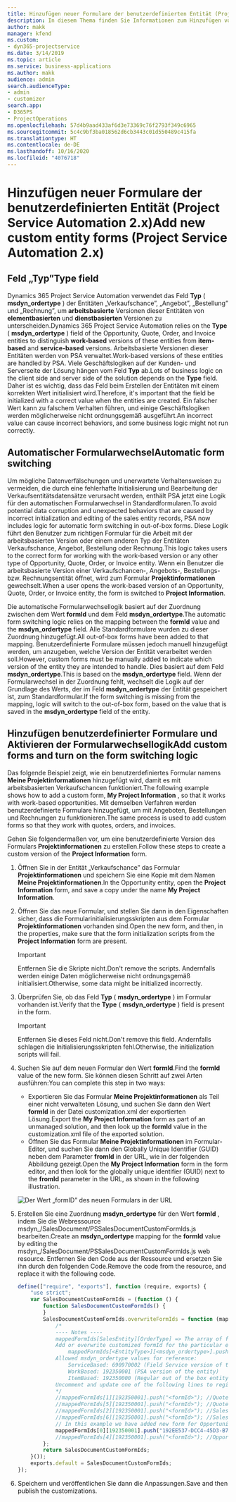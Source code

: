 ```yaml
---
title: Hinzufügen neuer Formulare der benutzerdefinierten Entität (Project Service Automation 2.x)
description: In diesem Thema finden Sie Informationen zum Hinzufügen von Formularen der benutzerdefinierten Entität für Verkaufschancen, Angebote, Aufträge bzw. Rechnungen in Dynamics 365 Project Service Automation 2.x.
author: makk
manager: kfend
ms.custom:
- dyn365-projectservice
ms.date: 3/14/2019
ms.topic: article
ms.service: business-applications
ms.author: makk
audience: admin
search.audienceType:
- admin
- customizer
search.app:
- D365PS
- ProjectOperations
ms.openlocfilehash: 57d4b9aad433af6d3e73369c76f2793f349c6965
ms.sourcegitcommit: 5c4c9bf3ba018562d6cb3443c01d550489c415fa
ms.translationtype: HT
ms.contentlocale: de-DE
ms.lasthandoff: 10/16/2020
ms.locfileid: "4076718"
---
```

# <a name="add-new-custom-entity-forms-project-service-automation-2x"></a><span data-ttu-id="b4518-103">Hinzufügen neuer Formulare der benutzerdefinierten Entität (Project Service Automation 2.x)</span><span class="sxs-lookup"><span data-stu-id="b4518-103">Add new custom entity forms (Project Service Automation 2.x)</span></span>

## <a name="type-field"></a><span data-ttu-id="b4518-104">Feld „Typ”</span><span class="sxs-lookup"><span data-stu-id="b4518-104">Type field</span></span> 

<span data-ttu-id="b4518-105">Dynamics 365 Project Service Automation verwendet das Feld **Typ** ( **msdyn\_ordertype** ) der Entitäten „Verkaufschance”, „Angebot”, „Bestellung” und „Rechnung”, um **arbeitsbasierte** Versionen dieser Entitäten von **elementbasierten** und **dienstbasierten** Versionen zu unterscheiden.</span><span class="sxs-lookup"><span data-stu-id="b4518-105">Dynamics 365 Project Service Automation relies on the **Type** ( **msdyn\_ordertype** ) field of the Opportunity, Quote, Order, and Invoice entities to distinguish **work-based** versions of these entities from **item-based** and **service-based** versions.</span></span> <span data-ttu-id="b4518-106">Arbeitsbasierte Versionen dieser Entitäten werden von PSA verwaltet.</span><span class="sxs-lookup"><span data-stu-id="b4518-106">Work-based versions of these entities are handled by PSA.</span></span> <span data-ttu-id="b4518-107">Viele Geschäftslogiken auf der Kunden- und Serverseite der Lösung hängen vom Feld **Typ** ab.</span><span class="sxs-lookup"><span data-stu-id="b4518-107">Lots of business logic on the client side and server side of the solution depends on the **Type** field.</span></span> <span data-ttu-id="b4518-108">Daher ist es wichtig, dass das Feld beim Erstellen der Entitäten mit einem korrekten Wert initialisiert wird.</span><span class="sxs-lookup"><span data-stu-id="b4518-108">Therefore, it's important that the field be initialized with a correct value when the entities are created.</span></span> <span data-ttu-id="b4518-109">Ein falscher Wert kann zu falschem Verhalten führen, und einige Geschäftslogiken werden möglicherweise nicht ordnungsgemäß ausgeführt.</span><span class="sxs-lookup"><span data-stu-id="b4518-109">An incorrect value can cause incorrect behaviors, and some business logic might not run correctly.</span></span>

## <a name="automatic-form-switching"></a><span data-ttu-id="b4518-110">Automatischer Formularwechsel</span><span class="sxs-lookup"><span data-stu-id="b4518-110">Automatic form switching</span></span>

<span data-ttu-id="b4518-111">Um mögliche Datenverfälschungen und unerwartete Verhaltensweisen zu vermeiden, die durch eine fehlerhafte Initialisierung und Bearbeitung der Verkaufsentitätsdatensätze verursacht werden, enthält PSA jetzt eine Logik für den automatischen Formularwechsel in Standardformularen.</span><span class="sxs-lookup"><span data-stu-id="b4518-111">To avoid potential data corruption and unexpected behaviors that are caused by incorrect initialization and editing of the sales entity records, PSA now includes logic for automatic form switching in out-of-box forms.</span></span> <span data-ttu-id="b4518-112">Diese Logik führt den Benutzer zum richtigen Formular für die Arbeit mit der arbeitsbasierten Version oder einem anderen Typ der Entitäten Verkaufschance, Angebot, Bestellung oder Rechnung.</span><span class="sxs-lookup"><span data-stu-id="b4518-112">This logic takes users to the correct form for working with the work-based version or any other type of Opportunity, Quote, Order, or Invoice entity.</span></span> <span data-ttu-id="b4518-113">Wenn ein Benutzer die arbeitsbasierte Version einer Verkaufschancen-, Angebots-, Bestellungs- bzw. Rechnungsentität öffnet, wird zum Formular **Projektinformationen** gewechselt.</span><span class="sxs-lookup"><span data-stu-id="b4518-113">When a user opens the work-based version of an Opportunity, Quote, Order, or Invoice entity, the form is switched to **Project Information**.</span></span>

<span data-ttu-id="b4518-114">Die automatische Formularwechsellogik basiert auf der Zuordnung zwischen dem Wert **formId** und dem Feld **msdyn\_ordertype**.</span><span class="sxs-lookup"><span data-stu-id="b4518-114">The automatic form switching logic relies on the mapping between the **formId** value and the **msdyn\_ordertype** field.</span></span> <span data-ttu-id="b4518-115">Alle Standardformulare wurden zu dieser Zuordnung hinzugefügt.</span><span class="sxs-lookup"><span data-stu-id="b4518-115">All out-of-box forms have been added to that mapping.</span></span> <span data-ttu-id="b4518-116">Benutzerdefinierte Formulare müssen jedoch manuell hinzugefügt werden, um anzugeben, welche Version der Entität verarbeitet werden soll.</span><span class="sxs-lookup"><span data-stu-id="b4518-116">However, custom forms must be manually added to indicate which version of the entity they are intended to handle.</span></span> <span data-ttu-id="b4518-117">Dies basiert auf dem Feld **msdyn\_ordertype**.</span><span class="sxs-lookup"><span data-stu-id="b4518-117">This is based on the **msdyn\_ordertype** field.</span></span> <span data-ttu-id="b4518-118">Wenn der Formularwechsel in der Zuordnung fehlt, wechselt die Logik auf der Grundlage des Werts, der im Feld **msdyn\_ordertype** der Entität gespeichert ist, zum Standardformular.</span><span class="sxs-lookup"><span data-stu-id="b4518-118">If the form switching is missing from the mapping, logic will switch to the out-of-box form, based on the value that is saved in the **msdyn\_ordertype** field of the entity.</span></span>

## <a name="add-custom-forms-and-turn-on-the-form-switching-logic"></a><span data-ttu-id="b4518-119">Hinzufügen benutzerdefinierter Formulare und Aktivieren der Formularwechsellogik</span><span class="sxs-lookup"><span data-stu-id="b4518-119">Add custom forms and turn on the form switching logic</span></span>

<span data-ttu-id="b4518-120">Das folgende Beispiel zeigt, wie ein benutzerdefiniertes Formular namens **Meine Projektinformationen** hinzugefügt wird, damit es mit arbeitsbasierten Verkaufschancen funktioniert.</span><span class="sxs-lookup"><span data-stu-id="b4518-120">The following example shows how to add a custom form, **My Project Information** , so that it works with work-based opportunities.</span></span> <span data-ttu-id="b4518-121">Mit demselben Verfahren werden benutzerdefinierte Formulare hinzugefügt, um mit Angeboten, Bestellungen und Rechnungen zu funktionieren.</span><span class="sxs-lookup"><span data-stu-id="b4518-121">The same process is used to add custom forms so that they work with quotes, orders, and invoices.</span></span>

<span data-ttu-id="b4518-122">Gehen Sie folgendermaßen vor, um eine benutzerdefinierte Version des Formulars **Projektinformationen** zu erstellen.</span><span class="sxs-lookup"><span data-stu-id="b4518-122">Follow these steps to create a custom version of the **Project Information** form.</span></span>

1. <span data-ttu-id="b4518-123">Öffnen Sie in der Entität „Verkaufschance” das Formular **Projektinformationen** und speichern Sie eine Kopie mit dem Namen **Meine Projektinformationen**.</span><span class="sxs-lookup"><span data-stu-id="b4518-123">In the Opportunity entity, open the **Project Information** form, and save a copy under the name **My Project Information**.</span></span>
2. <span data-ttu-id="b4518-124">Öffnen Sie das neue Formular, und stellen Sie dann in den Eigenschaften sicher, dass die Formularinitialisierungsskripten aus dem Formular **Projektinformationen** vorhanden sind.</span><span class="sxs-lookup"><span data-stu-id="b4518-124">Open the new form, and then, in the properties, make sure that the form initialization scripts from the **Project Information** form are present.</span></span> 

    > [!IMPORTANT]
    > <span data-ttu-id="b4518-125">Entfernen Sie die Skripte nicht.</span><span class="sxs-lookup"><span data-stu-id="b4518-125">Don't remove the scripts.</span></span> <span data-ttu-id="b4518-126">Andernfalls werden einige Daten möglicherweise nicht ordnungsgemäß initialisiert.</span><span class="sxs-lookup"><span data-stu-id="b4518-126">Otherwise, some data might be initialized incorrectly.</span></span>

3. <span data-ttu-id="b4518-127">Überprüfen Sie, ob das Feld **Typ** ( **msdyn\_ordertype** ) im Formular vorhanden ist.</span><span class="sxs-lookup"><span data-stu-id="b4518-127">Verify that the **Type** ( **msdyn\_ordertype** ) field is present in the form.</span></span> 

    > [!IMPORTANT]
    > <span data-ttu-id="b4518-128">Entfernen Sie dieses Feld nicht.</span><span class="sxs-lookup"><span data-stu-id="b4518-128">Don't remove this field.</span></span> <span data-ttu-id="b4518-129">Andernfalls schlagen die Initialisierungsskripten fehl.</span><span class="sxs-lookup"><span data-stu-id="b4518-129">Otherwise, the initialization scripts will fail.</span></span>

4. <span data-ttu-id="b4518-130">Suchen Sie auf dem neuen Formular den Wert **formId**.</span><span class="sxs-lookup"><span data-stu-id="b4518-130">Find the **formId** value of the new form.</span></span> <span data-ttu-id="b4518-131">Sie können diesen Schritt auf zwei Arten ausführen:</span><span class="sxs-lookup"><span data-stu-id="b4518-131">You can complete this step in two ways:</span></span>

    - <span data-ttu-id="b4518-132">Exportieren Sie das Formular **Meine Projektinformationen** als Teil einer nicht verwalteten Lösung, und suchen Sie dann den Wert **formId** in der Datei customization.xml der exportierten Lösung.</span><span class="sxs-lookup"><span data-stu-id="b4518-132">Export the **My Project Information** form as part of an unmanaged solution, and then look up the **formId** value in the customization.xml file of the exported solution.</span></span>
    - <span data-ttu-id="b4518-133">Öffnen Sie das Formular **Meine Projektinformationen** im Formular-Editor, und suchen Sie dann den Globally Unique Identifier (GUID) neben dem Parameter **fromId** in der URL, wie in der folgenden Abbildung gezeigt.</span><span class="sxs-lookup"><span data-stu-id="b4518-133">Open the **My Project Information** form in the form editor, and then look for the globally unique identifier (GUID) next to the **fromId** parameter in the URL, as shown in the following illustration.</span></span>

    ![Der Wert „formID” des neuen Formulars in der URL](media/how-to-add-custom-forms-in-v2.0.png)

5. <span data-ttu-id="b4518-135">Erstellen Sie eine Zuordnung **msdyn\_ordertype** für den Wert **formId** , indem Sie die Webressource msdyn\_/SalesDocument/PSSalesDocumentCustomFormIds.js bearbeiten.</span><span class="sxs-lookup"><span data-stu-id="b4518-135">Create an **msdyn\_ordertype** mapping for the **formId** value by editing the msdyn\_/SalesDocument/PSSalesDocumentCustomFormIds.js web resource.</span></span> <span data-ttu-id="b4518-136">Entfernen Sie den Code aus der Ressource und ersetzen Sie ihn durch den folgenden Code.</span><span class="sxs-lookup"><span data-stu-id="b4518-136">Remove the code from the resource, and replace it with the following code.</span></span>

    ```javascript
    define(["require", "exports"], function (require, exports) {
        "use strict";
        var SalesDocumentCustomFormIds = (function () {
            function SalesDocumentCustomFormIds() {
            }
            SalesDocumentCustomFormIds.overwriteFormIds = function (mappedFormIds) {
                /*
                ---- Notes ----
                mappedFormIds[SalesEntity][OrderType] => The array of forms IDs that support particular entity and order type
                Add or overwrite customized formId for the particular entity and order type by calling:
                    mappedFormIds[<EntityType>][<msdyn_ordertype>].push("<formId>");
                Allowed msdyn_ordertype values for reference:
                    ServiceBased: 690970002 (Field Service version of the entity)
                    WorkBased: 192350001 (PSA version of the entity)
                    ItemBased: 192350000 (Regular out of the box entity)
                Uncomment and update one of the following lines to register custom PSA form for required entity:
                */      
                //mappedFormIds[1][192350001].push("<formId>"); //Quote
                //mappedFormIds[5][192350001].push("<formId>"); //Quote Line
                //mappedFormIds[2][192350001].push("<formId>"); //Sales Order
                //mappedFormIds[6][192350001].push("<formId>"); //Sales Order Line
                // In this example we have added new form for Opportunity
                mappedFormIds[0][192350001].push("192EE537-DCC4-45D3-B7AF-EA694B9113D2"); //Opportunity
                //mappedFormIds[4][192350001].push("<formId>"); //Opportunity Line
            };
            return SalesDocumentCustomFormIds;
        }());
        exports.default = SalesDocumentCustomFormIds;
    });
    ```

6. <span data-ttu-id="b4518-137">Speichern und veröffentlichen Sie dann die Anpassungen.</span><span class="sxs-lookup"><span data-stu-id="b4518-137">Save and then publish the customizations.</span></span>
